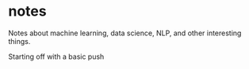 # notes
Notes about machine learning, data science, NLP, and other interesting things. 

Starting off with a basic push